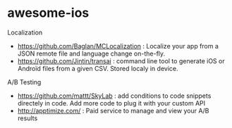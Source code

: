 # awesome-ios

Localization
- https://github.com/Baglan/MCLocalization : Localize your app from a JSON remote file and language change on-the-fly.
- https://github.com/Jintin/transai : command line tool to generate iOS or Androïd files from a given CSV. Stored localy in device.

A/B Testing
- https://github.com/mattt/SkyLab : add conditions to code snippets directely in code. Add more code to plug it with your custom API
- http://apptimize.com/ : Paid service to manage and view your A/B results

